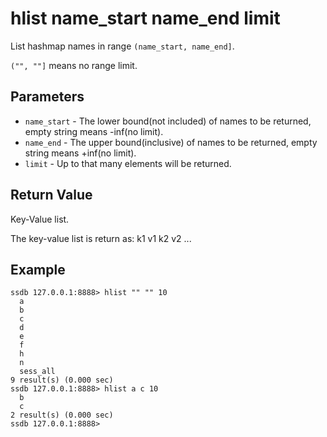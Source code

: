 # hlist name_start name_end limit

List hashmap names in range `(name_start, name_end]`.

`("", ""]` means no range limit.

## Parameters

* `name_start` - The lower bound(not included) of names to be returned, empty string means -inf(no limit).
* `name_end` - The upper bound(inclusive) of names to be returned, empty string means +inf(no limit).
* `limit` - Up to that many elements will be returned.

## Return Value

Key-Value list.

The key-value list is return as: k1 v1 k2 v2 ...

## Example

	ssdb 127.0.0.1:8888> hlist "" "" 10
	  a
	  b
	  c
	  d
	  e
	  f
	  h
	  n
	  sess_all
	9 result(s) (0.000 sec)
	ssdb 127.0.0.1:8888> hlist a c 10
	  b
	  c
	2 result(s) (0.000 sec)
	ssdb 127.0.0.1:8888> 
